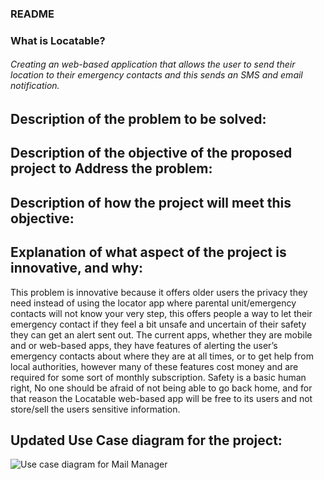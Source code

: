 ### README


### What is Locatable?
###### Creating an web-based application that allows the user to send their location to their emergency contacts and this sends an SMS and email notification.

## Description of the problem to be solved:


## Description of the objective of the proposed project to Address the problem:


## Description of how the project will meet this objective:


## Explanation of what aspect of the project is innovative, and why:
This problem is innovative because it offers older users the privacy they need instead of using the locator 
app where parental unit/emergency contacts will not know your very step, this offers people a way to let 
their emergency contact if they feel a bit unsafe and uncertain of their safety they can get an alert sent out. The 
current apps, whether they are mobile and or web-based apps, they have features of alerting the user’s emergency 
contacts about where they are at all times, or to get help from local authorities, however many of 
these features cost money and are required for some sort of monthly subscription. Safety is a basic human right,
No one should be afraid of not being able to go back home, and for that reason the Locatable web-based app 
will be free to its users and not store/sell the users sensitive information.


## Updated Use Case diagram for the project:
![Use case diagram for Mail Manager](./docs/docs/State_Chart.jpeg)

